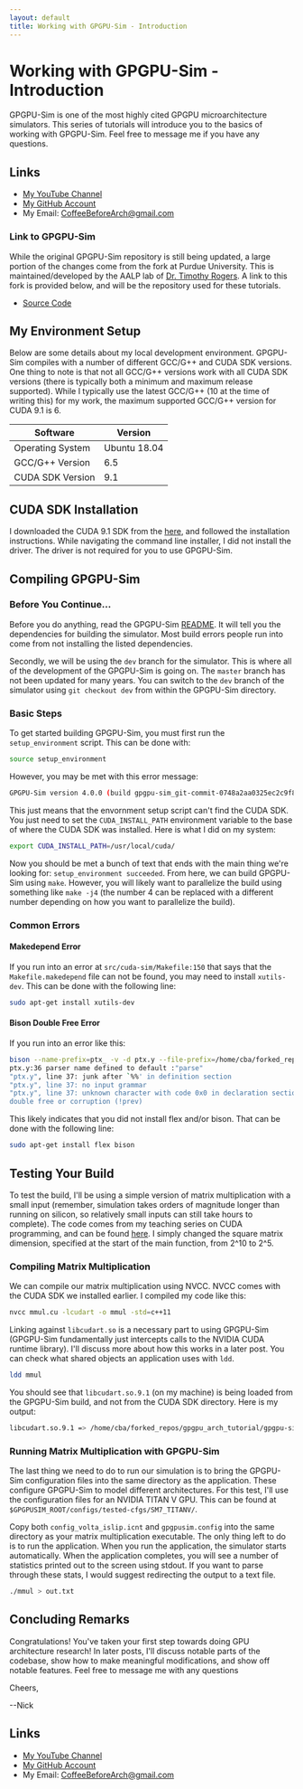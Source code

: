 ```yaml
---
layout: default
title: Working with GPGPU-Sim - Introduction
---
```


# Working with GPGPU-Sim - Introduction

GPGPU-Sim is one of the most highly cited GPGPU microarchitecture simulators. This series of tutorials will introduce you to the basics of working with GPGPU-Sim. Feel free to message me if you have any questions.

## Links

- [My YouTube Channel](https://www.youtube.com/channel/UCsi5-meDM5Q5NE93n_Ya7GA?view_as=subscriber)
- [My GitHub Account](https://github.com/CoffeeBeforeArch)
- My Email: CoffeeBeforeArch@gmail.com

### Link to GPGPU-Sim

While the original GPGPU-Sim repository is still being updated, a large portion of the changes come from the fork at Purdue University. This is maintained/developed by the AALP lab of [Dr. Timothy Rogers](https://engineering.purdue.edu/tgrogers/). A link to this fork is provided below, and will be the repository used for these tutorials.

- [Source Code](https://github.com/purdue-aalp/gpgpu-sim_distribution.git)

## My Environment Setup

Below are some details about my local development environment. GPGPU-Sim compiles with a number of different GCC/G++ and CUDA SDK versions. One thing to note is that not all GCC/G++ versions work with all CUDA SDK versions (there is typically both a minimum and maximum release supported). While I typically use the latest GCC/G++ (10 at the time of writing this) for my work, the maximum supported GCC/G++ version for CUDA 9.1 is 6.

| Software | Version |
|-|-|
| Operating System | Ubuntu 18.04 |
| GCC/G++ Version | 6.5 |
| CUDA SDK Version | 9.1 |

## CUDA SDK Installation

I downloaded the CUDA 9.1 SDK from the [here](https://developer.nvidia.com/cuda-91-download-archive?target_os=Linux&target_arch=x86_64&target_distro=Ubuntu&target_version=1704&target_type=runfilelocal), and followed the installation instructions. While navigating the command line installer, I did not install the driver. The driver is not required for you to use GPGPU-Sim.

## Compiling GPGPU-Sim

### Before You Continue...

Before you do anything, read the GPGPU-Sim [README](https://github.com/purdue-aalp/gpgpu-sim_distribution/blob/dev/README). It will tell you the dependencies for building the simulator. Most build errors people run into come from not installing the listed dependencies.

Secondly, we will be using the `dev` branch for the simulator. This is where all of the development of the GPGPU-Sim is going on. The `master` branch has not been updated for many years. You can switch to the `dev` branch of the simulator using `git checkout dev` from within the GPGPU-Sim directory.

### Basic Steps

To get started building GPGPU-Sim, you must first run the `setup_environment` script. This can be done with:

```bash
source setup_environment
```

However, you may be met with this error message:

```bash
GPGPU-Sim version 4.0.0 (build gpgpu-sim_git-commit-0748a2aa0325ec2c9f8f011967103525b0237c87-modified_0.0) ERROR ** Install CUDA Toolkit and set CUDA_INSTALL_PATH.
```

This just means that the envornment setup script can't find the CUDA SDK. You just need to set the `CUDA_INSTALL_PATH` environment variable to the base of where the CUDA SDK was installed. Here is what I did on my system:

```bash
export CUDA_INSTALL_PATH=/usr/local/cuda/
```

Now you should be met a bunch of text that ends with the main thing we're looking for: `setup_environment succeeded`. From here, we can build GPGPU-Sim using `make`. However, you will likely want to parallelize the build using something like `make -j4` (the number 4 can be replaced with a different number depending on how you want to parallelize the build).

### Common Errors

#### Makedepend Error
If you run into an error at `src/cuda-sim/Makefile:150` that says that the `Makefile.makedepend` file can not be found, you may need to install `xutils-dev`. This can be done with the following line:

```bash
sudo apt-get install xutils-dev
```

#### Bison Double Free Error

If you run into an error like this:

```bash
bison --name-prefix=ptx_ -v -d ptx.y --file-prefix=/home/cba/forked_repos/gpgpu_arch_tutorial/gpgpu-sim_distribution/build/gcc-/cuda-10020/release/cuda-sim/ptx
ptx.y:36 parser name defined to default :"parse"
"ptx.y", line 37: junk after `%%' in definition section
"ptx.y", line 37: no input grammar
"ptx.y", line 37: unknown character with code 0x0 in declaration section
double free or corruption (!prev)
```

This likely indicates that you did not install flex and/or bison. That can be done with the following line:

```bash
sudo apt-get install flex bison
```

## Testing Your Build

To test the build, I'll be using a simple version of matrix multiplication with a small input (remember, simulation takes orders of magnitude longer than running on silicon, so relatively small inputs can still take hours to complete). The code comes from my teaching series on CUDA programming, and can be found [here](https://github.com/CoffeeBeforeArch/cuda_programming/blob/master/02_matrix_mul/baseline/mmul.cu). I simply changed the square matrix dimension, specified at the start of the main function, from 2^10 to 2^5.

### Compiling Matrix Multiplication

We can compile our matrix multiplication using NVCC. NVCC comes with the CUDA SDK we installed earlier. I compiled my code like this:

```bash
nvcc mmul.cu -lcudart -o mmul -std=c++11
```

Linking against `libcudart.so` is a necessary part to using GPGPU-Sim (GPGPU-Sim fundamentally just intercepts calls to the NVIDIA CUDA runtime library). I'll discuss more about how this works in a later post. You can check what shared objects an application uses with `ldd`.

```bash
ldd mmul
```

You should see that `libcudart.so.9.1` (on my machine) is being loaded from the GPGPU-Sim build, and not from the CUDA SDK directory. Here is my output:

```bash
libcudart.so.9.1 => /home/cba/forked_repos/gpgpu_arch_tutorial/gpgpu-sim_distribution/lib/gcc-6.5.0/cuda-9010/release/libcudart.so.9.1 (0x00007faab5593000)
```

### Running Matrix Multiplication with GPGPU-Sim

The last thing we need to do to run our simulation is to bring the GPGPU-Sim configuration files into the same directory as the application. These configure GPGPU-Sim to model different architectures. For this test, I'll use the configuration files for an NVIDIA TITAN V GPU. This can be found at `$GPGPUSIM_ROOT/configs/tested-cfgs/SM7_TITANV/`.

Copy both `config_volta_islip.icnt` and `gpgpusim.config` into the same directory as your matrix multiplication executable. The only thing left to do is to run the application. When you run the application, the simulator starts automatically. When the application completes, you will see a number of statistics printed out to the screen using stdout. If you want to parse through these stats, I would suggest redirecting the output to a text file.

```bash
./mmul > out.txt
```

## Concluding Remarks

Congratulations! You've taken your first step towards doing GPU architecture research! In later posts, I'll discuss notable parts of the codebase, show how to make meaningful modifications, and show off notable features. Feel free to message me with any questions

Cheers,

--Nick

## Links

- [My YouTube Channel](https://www.youtube.com/channel/UCsi5-meDM5Q5NE93n_Ya7GA?view_as=subscriber)
- [My GitHub Account](https://github.com/CoffeeBeforeArch)
- My Email: CoffeeBeforeArch@gmail.com
